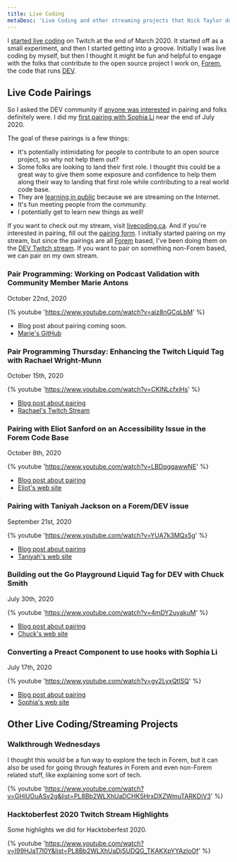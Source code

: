 ```yaml
---
title: Live Coding
metaDesc: 'Live Coding and other streaming projects that Nick Taylor does.'
---
```


I [started live coding](/posts/i-ve-started-to-live-code-on-twitch-for-dev-13cn/) on Twitch at the end of March 2020. It started off as a small experiment, and then I started getting into a groove. Initially I was live coding by myself, but then I thought it might be fun and helpful to engage with the folks that contribute to the open source project I work on, [Forem](https://forem.com), the code that runs [DEV](https://dev.to).

<h2 id="pair">Live Code Pairings</h2>

So I asked the DEV community if [anyone was interested](/posts/let-s-pair-during-a-live-coding-session-8he/) in pairing and folks definitely were. I did my [first pairing with Sophia Li](/posts/live-coding-pairing-converting-a-preact-component-to-use-hooks-75e/) near the end of July 2020.

The goal of these pairings is a few things:

- It's potentially intimidating for people to contribute to an open source project, so why not help them out?
- Some folks are looking to land their first role. I thought this could be a great way to give them some exposure and confidence to help them along their way to landing that first role while contributing to a real world code base.
- They are [learning in public](https://www.swyx.io/writing/learn-in-public/) because we are streaming on the Internet.
- It's fun meeting people from the community.
- I potentially get to learn new things as well!

If you want to check out my stream, visit [livecoding.ca](https://livecoding.ca). And if you're interested in pairing, fill out the [pairing form](https://iamdeveloper.com/pair). I initially started pairing on my stream, but since the pairings are all [Forem](https://github.com/forem/forem/) based, I've been doing them on the [DEV Twitch stream](https://www.twitch.tv/thepracticaldev). If you want to pair on something non-Forem based, we can pair on my own stream.

### Pair Programming: Working on Podcast Validation with Community Member Marie Antons

<time datetime="2020-10-22">October 22nd, 2020</time>

{% youtube 'https://www.youtube.com/watch?v=ajz8nGCqLbM' %}

- Blog post about pairing coming soon.
- [Marie's GitHub](https://github.com/mrsantons)

### Pair Programming Thursday: Enhancing the Twitch Liquid Tag with Rachael Wright-Munn

<time datetime="2020-10-15">October 15th, 2020</time>

{% youtube 'https://www.youtube.com/watch?v=CKlNLcfxiHs' %}

- [Blog post about pairing](/posts/pairing-with-community-member-rachael-wright-munn-5bol)
- [Rachael's Twitch Stream](https://www.twitch.tv/ChaelCodes)

### Pairing with Eliot Sanford on an Accessibility Issue in the Forem Code Base

<time datetime="2020-10-08">October 8th, 2020</time>

{% youtube 'https://www.youtube.com/watch?v=LBDqggawwNE' %}

- [Blog post about pairing](/posts/pairing-with-community-member-eliot-sanford-f7a)
- [Eliot's web site](https://techieeliot.com/)

### Pairing with Taniyah Jackson on a Forem/DEV issue

<time datetime="2020-09-21">September 21st, 2020</time>

{% youtube 'https://www.youtube.com/watch?v=YUA7k3MQx5g' %}

- [Blog post about pairing](/posts/pairing-with-taniyah-jackson-on-a-forem-dev-issue-28fh)
- [Taniyah's web site](https://taniyah-l-jackson.github.io/)

### Building out the Go Playground Liquid Tag for DEV with Chuck Smith

<time datetime="2020-07-30">July 30th, 2020</time>

{% youtube 'https://www.youtube.com/watch?v=4mDY2uyakuM' %}

- [Blog post about pairing](/posts/building-out-the-go-playground-liquid-tag-for-dev-with-chuck-smith-32he)
- [Chuck's web site](https://www.eclecticsaddlebag.com/)

### Converting a Preact Component to use hooks with Sophia Li

<time datetime="2020-07-17">July 17th, 2020</time>

{% youtube 'https://www.youtube.com/watch?v=gy2LyxQtlSQ' %}

- [Blog post about pairing](/posts/live-coding-pairing-converting-a-preact-component-to-use-hooks-75e)
- [Sophia's web site](https://sophiali.dev/)

<h2 id="stream-projects">Other Live Coding/Streaming Projects</h2>

<h3 id="walkthrough-wed">Walkthrough Wednesdays</h3>

I thought this would be a fun way to explore the tech in Forem, but it can also be used for going through features in Forem and even non-Forem related stuff, like explaining some sort of tech.

{% youtube 'https://www.youtube.com/watch?v=GHiUOuASv2g&list=PL8Bb2WLXhUaDCHK5HrxDXZWmuTARKDiV3' %}

<h3 id="hacktober-2020">Hacktoberfest 2020 Twitch Stream Highlights</h3>

Some highlights we did for Hacktoberfest 2020.

{% youtube 'https://www.youtube.com/watch?v=I99HJaT7I0Y&list=PL8Bb2WLXhUaDjSUDQG_TKAKXpYYAzloOf' %}
